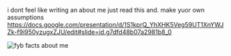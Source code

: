 i dont feel like writing an about me just read this and. make yuor own assumptions
https://docs.google.com/presentation/d/1S1kprQ_YhXHK5Veg59UT1XnYWJZk-f9i950yzugxZJU/edit#slide=id.g7dfd48b07a2981b8_0

![fyb facts about me](https://github.com/user-attachments/assets/87642e4c-be03-4a36-8608-ff5f9d333efa)
